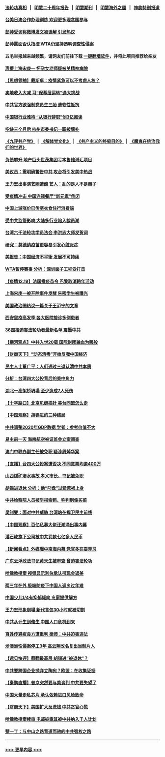#### [法轮功真相](https://github.com/gfw-breaker/truth/blob/master/README.md?t=0) &nbsp;&nbsp;|&nbsp;&nbsp; [明慧二十周年报告](https://github.com/gfw-breaker/mh-reports/blob/master/README.md?t=0) &nbsp;&nbsp;|&nbsp;&nbsp;[明慧期刊](https://github.com/gfw-breaker/mh-qikan) &nbsp;&nbsp;|&nbsp;&nbsp; [明慧海外之窗](https://github.com/gfw-breaker/mh-news/blob/master/README.md?t=0) &nbsp;&nbsp;|&nbsp;&nbsp; [神韵特别报道](https://github.com/gfw-breaker/mh-news/blob/master/shenyun.md?t=0)
#### [台美日澳合作办理训练 欢迎更多理念国参与](../pages/nsc413/n13447487.md?t=12201400) 
#### [彭帅受访称微博发文被误解 引发热议](../pages/nsc413/n13447387.md?t=12201400) 
#### [彭帅露面否认指控 WTA仍坚持透明调查性侵案](../pages/nsc413/n13447326.md?t=12201400) 
#### 五毛举报越来越频繁，请网友们前往下载 [一键翻墙软件](https://github.com/gfw-breaker/ssr-accounts)，并将此项目推荐给亲友
#### [声援上海宋庚一 怀孕女老师疑被关精神病院](../pages/nsc413/n13447379.md?t=12201400) 
#### [【思想领袖】戴斯卓：疫情紧急可以不考虑人权？](../pages/nsc413/n13441768.md?t=12201400) 
#### [卖地收入大减 习“保基层运转”遇大挑战](../pages/nsc413/n13445396.md?t=12201400) 
#### [中共官方欲强制党员生三胎 遭软性抵抗](../pages/nsc413/n13445377.md?t=12201400) 
#### [中国银行业难待 “从银行辞职”创3亿阅读](../pages/nsc413/n13445245.md?t=12201400) 
#### [空缺三个月后 杭州市委书记一职被填补](../pages/nsc413/n13444584.md?t=12201400) 
#### [《九评共产党》](https://github.com/begood0513/9ping.md/blob/master/README.md) &nbsp;|&nbsp; [《解体党文化》](../../../../jtdwh.md/blob/master/README.md)  &nbsp;|&nbsp; [《共产主义的终极目的》](../../../../gczydzjmd.md/blob/master/README.md) &nbsp;|&nbsp; [《魔鬼在统治我们的世界》](../../../../mgztzwmdsj.md/blob/master/README.md) 
#### [负债攀升 地产巨头世茂集团亏本售维港汇项目](../pages/nsc413/n13447096.md?t=12201400) 
#### [美议员：需明确警告中共 攻台将引发美中热战](../pages/nsc413/n13447088.md?t=12201400) 
#### [王力宏出事演艺圈遭酸 艺人：乱的是人不是圈子](../pages/nsc413/n13446896.md?t=12201400) 
#### [受疫情冲击 中国连锁餐厅“新元素”倒闭](../pages/nsc413/n13446936.md?t=12201400) 
#### [中国上游涨价已传至衣食住行消费端](../pages/nsc413/n13446976.md?t=12201400) 
#### [受中共监管影响 大陆多行业陷入裁员潮](../pages/nsc413/n13446859.md?t=12201400) 
#### [台湾六千法轮功学员法会 李洪志大师发贺词](../pages/nsc413/n13445742.md?t=12201400) 
#### [研究：莫德纳疫苗更容易引发心脏炎症](../pages/nsc413/n13446725.md?t=12201400) 
#### [美报告：中国经济不平衡 发展不可持续](../pages/nsc413/n13433684.md?t=12201400) 
#### [WTA暂停赛事 分析：深圳面子工程受打击](../pages/nsc413/n13446566.md?t=12201400) 
#### [【疫情12.19】法国推疫苗令 巴黎取消跨年活动](../pages/nsc413/n13446348.md?t=12201400) 
#### [上海宋庚一被开除事件发酵 告密学生被曝光](../pages/nsc413/n13446060.md?t=12201400) 
#### [美国政治圈热议一篇关于王沪宁的文章](../pages/nsc413/n13445915.md?t=12201400) 
#### [西安鼠疫高发季 各大医院接诊多例患者](../pages/nsc413/n13446010.md?t=12201400) 
#### [36国接迫害法轮功者最新名单 震慑中共](../pages/nsc413/n13445909.md?t=12201400) 
#### [【横河观点】中共入世20载 国际财团输血为哪般](../pages/nsc413/n13445961.md?t=12201400) 
#### [【财商天下】“动态清零”开始反噬中国经济](../pages/nsc413/n13445938.md?t=12201400) 
#### [民主人士董广平：人们通过三退认清中共本质](../pages/nsc413/n13445382.md?t=12201400) 
#### [分析：台湾四大公投背后的美中角力](../pages/nsc413/n13445697.md?t=12201400) 
#### [湖北一高架桥坍塌 至少造成7人死伤](../pages/nsc413/n13445306.md?t=12201400) 
#### [【十字路口】北京见缝插针 美台同盟怎么走](../pages/nsc413/n13445442.md?t=12201400) 
#### [【中国观察】胡锡进的三种结局](../pages/nsc413/n13445040.md?t=12201400) 
#### [中共调整2020年GDP数据 学者：参考价值不大](../pages/nsc413/n13445158.md?t=12201400) 
#### [易主前一天 海南航空被证监会立案调查](../pages/nsc413/n13444870.md?t=12201400) 
#### [澳门中联办副主任被免职 疑涉周焯华案](../pages/nsc413/n13445131.md?t=12201400) 
#### [【直播】台四大公投案遭否决 不同意票均逾400万](../pages/nsc413/n13445116.md?t=12201400) 
#### [山西煤矿渗水事故 孝义市长、书记被免职](../pages/nsc413/n13445071.md?t=12201400) 
#### [胡锡进退休 分析：他“叼盘”过猛惹祸上身](../pages/nsc413/n13444866.md?t=12201400) 
#### [中共检察院人员被举报索贿、称判刑像买菜](../pages/nsc413/n13444747.md?t=12201400) 
#### [吴钊燮：面对中共威胁 台湾站在捍卫民主前线](../pages/nsc413/n13444712.md?t=12201400) 
#### [【中国观察】百亿私募大佬汪潮涌出事内幕](../pages/nsc413/n13444561.md?t=12201400) 
#### [潘石屹旗下公司被中共罚款七亿多人民币](../pages/nsc413/n13444543.md?t=12201400) 
#### [【新闻看点】外媒曝中南海内幕 党官多在耍弄习](../pages/nsc413/n13444459.md?t=12201400) 
#### [广东云浮政法书记黄天生被审查 曾迫害法轮功](../pages/nsc413/n13444639.md?t=12201400) 
#### [哈佛教授案 视频显示利伯承认带现金返美](../pages/nsc413/n13444553.md?t=12201400) 
#### [两三年在外 极端防疫下中国人返乡过年难](../pages/nsc413/n13441940.md?t=12201400) 
#### [中国少儿1/4有抑郁倾向 专家提供解方](../pages/nsc413/n13444593.md?t=12201400) 
#### [王力宏形象崩塌 新代言仅30小时就被切割](../pages/nsc413/n13444470.md?t=12201400) 
#### [中共从计生到催生 中国人口危机到来](../pages/nsc413/n13444571.md?t=12201400) 
#### [百姓传避疫良方遭重判 律师：中共迫害违法](../pages/nsc413/n13443532.md?t=12201400) 
#### [涉澳洲性侵案停工3年 高云翔改名复出当制片人](../pages/nsc413/n13444355.md?t=12201400) 
#### [【远见快评】惹翻最高层 胡锡进“被退休”？](../pages/nsc413/n13444474.md?t=12201400) 
#### [中共要跨国企业抛弃立陶宛？欧盟：在收集证据](../pages/nsc413/n13444301.md?t=12201400) 
#### [【秦鹏直播】普京突然要与美谈判 中共要失望了](../pages/nsc413/n13444464.md?t=12201400) 
#### [中国大量走私芯片 承认依赖进口风险致命](../pages/nsc413/n13444531.md?t=12201400) 
#### [【财商天下】美国扩大反洗钱 中共贪官心慌](../pages/nsc413/n13443928.md?t=12201400) 
#### [哈佛教授案续审 电邮披露其被中共纳入千人计划](../pages/nsc413/n13444375.md?t=12201400) 
#### [楚一丁：与中山之路背道而驰的中共强权之路](../pages/nsc413/n13437270.md?t=12201400) 

----
#### [ >>> 更早内容 <<< ](../indexes/nsc413-earlier.md)
